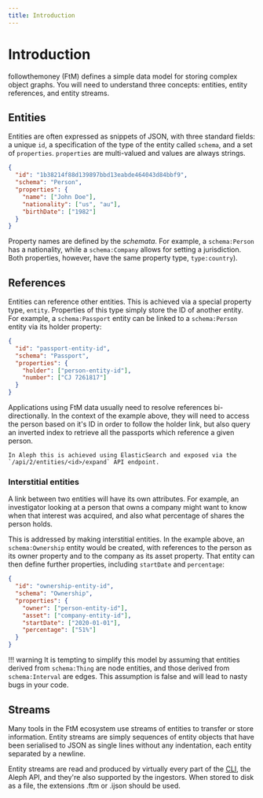 ```yaml
---
title: Introduction
---
```


# Introduction

followthemoney (FtM) defines a simple data model for storing complex object graphs. You will need to understand three concepts: entities, entity references, and entity streams.

## Entities

Entities are often expressed as snippets of JSON, with three standard fields: a unique `id`, a specification of the type of the entity called `schema`, and a set of `properties`. `properties` are multi-valued and values are always strings.

```json
{
  "id": "1b38214f88d139897bbd13eabde464043d84bbf9",
  "schema": "Person",
  "properties": {
    "name": ["John Doe"],
    "nationality": ["us", "au"],
    "birthDate": ["1982"]
  }
}
```

Property names are defined by the _schemata_. For example, a `schema:Person` has a nationality, while a `schema:Company` allows for setting a jurisdiction. Both properties, however, have the same property type, `type:country`).

## References

Entities can reference other entities. This is achieved via a special property type, `entity`. Properties of this type simply store the ID of another entity. For example, a `schema:Passport` entity can be linked to a `schema:Person` entity via its holder property:

```json
{
  "id": "passport-entity-id",
  "schema": "Passport",
  "properties": {
    "holder": ["person-entity-id"],
    "number": ["CJ 7261817"]
  }
}
```

<Callout emoji="ℹ️">
    Applications using FtM data usually need to resolve references bi-directionally. In the context of the example above, they will need to access the person based on it's ID in order to follow the holder link, but also query an inverted index to retrieve all the passports which reference a given person.

    In Aleph this is achieved using ElasticSearch and exposed via the `/api/2/entities/<id>/expand` API endpoint.
</Callout>

### Interstitial entities

A link between two entities will have its own attributes. For example, an investigator looking at a person that owns a company might want to know when that interest was acquired, and also what percentage of shares the person holds.

This is addressed by making interstitial entities. In the example above, an `schema:Ownership` entity would be created, with references to the person as its owner property and to the company as its asset property. That entity can then define further properties, including `startDate` and `percentage`:

```json
{
  "id": "ownership-entity-id",
  "schema": "Ownership",
  "properties": {
    "owner": ["person-entity-id"],
    "asset": ["company-entity-id"],
    "startDate": ["2020-01-01"],
    "percentage": ["51%"]
  }
}
```

!!! warning
  It is tempting to simplify this model by assuming that entities derived from `schema:Thing` are node entities, and those derived from `schema:Interval` are edges. This assumption is false and will lead to nasty bugs in your code.

## Streams

Many tools in the FtM ecosystem use streams of entities to transfer or store information. Entity streams are simply sequences of entity objects that have been serialised to JSON as single lines without any indentation, each entity separated by a newline.

Entity streams are read and produced by virtually every part of the [CLI](/docs/cli), the Aleph API, and they're also supported by the ingestors. When stored to disk as a file, the extensions .ftm or .ijson should be used.
